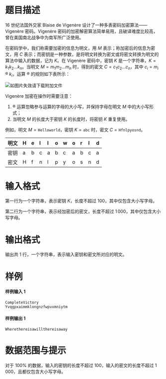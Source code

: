 
# 题目描述

16 世纪法国外交家 Blaise de Vigenère 设计了一种多表密码加密算法——Vigenère 密码。Vigenère 密码的加密解密算法简单易用，且破译难度比较高，曾在美国南北战争中为南军所广泛使用。

在密码学中，我们称需要加密的信息为明文，用 $M$ 表示；称加密后的信息为密文，用 $C$ 表示；而密钥是一种参数，是将明文转换为密文或将密文转换为明文的算法中输入的数据，记为 $K$。在 Vigenère 密码中，密钥 $K$ 是一个字符串，$K = k_1k_2 \dots k_n$。当明文 $M = m_1m_2 \dots m_n$ 时，得到的密文 $C = c_1c_2 \dots c_n$，其中 $c_i = m_i \mathbin{®} k_i$，运算 $®$ 的规则如下表所示： 

![如图片失效请下载附加文件](source/guoj/1191/img/aHR0cHM6Ly9sb2ouYWMvcHJvYmxlbS8yNjAyL3Rlc3RkYXRhL2Rvd25sb2FkL3ZpZ2VuZXJlLnBuZw==.png)

Vigenère 加密在操作时需要注意：

1. $®$ 运算忽略参与运算的字母的大小写，并保持字母在明文 $M$ 中的大小写形式；
2. 当明文 $M$ 的长度大于密钥 $K$ 的长度时，将密钥 $K$ 重复使用。

例如，明文 $M = \texttt{Helloworld}$，密钥 $K = \texttt{abc}$ 时，密文 $C = \texttt{Hfnlpyosnd}$。

| 明文 | H | e | l | l | o | w | o | r | l | d |
|------|:--|:--|:--|:--|:--|:--|:--|:--|:--|:--|
| 密钥 | a | b | c | a | b | c | a | b | c | a |
| 密文 | H | f | n | l | p | y | o | s | n | d |


# 输入格式

第一行为一个字符串，表示密钥 $K$，长度不超过 $100$，其中仅包含大小写字母。

第二行为一个字符串，表示经加密后的密文，长度不超过 $1\,000$，其中仅包含大小写字母。

# 输出格式

输出共 $1$ 行，一个字符串，表示输入密钥和密文所对应的明文。

# 样例

#### 样例输入 1
```plainplain
CompleteVictory
Yvqgpxaimmklongnzfwpvxmniytm
```

#### 样例输出 1
```plainplain
Wherethereisawillthereisaway
```

# 数据范围与提示

对于 100% 的数据，输入的密钥的长度不超过 $100$，输入的密文的长度不超过 $1\,000$，且都仅包含大小写字母。

